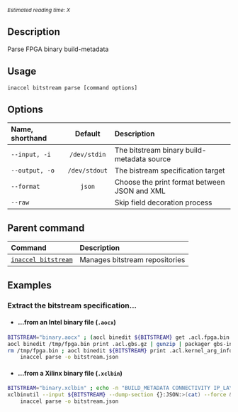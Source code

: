 *<small id="time">Estimated reading time: X</small>*

## Description

Parse FPGA binary build-metadata

## Usage

```text
inaccel bitstream parse [command options]
```

## Options

| Name, shorthand  | Default         | Description                                  |
| :--------------- | :-------------: | :------------------------------------------- |
| ` --input, -i `  | ` /dev/stdin `  | The bitstream binary build-metadata source   |
| ` --output, -o ` | ` /dev/stdout ` | The bistream specification target            |
| ` --format `     | ` json `        | Choose the print format between JSON and XML |
| ` --raw `        |                 | Skip field decoration process                |

## Parent command

| Command                             | Description                    |
| :---------------------------------- | :----------------------------- |
| [` inaccel bitstream `](command.md) | Manages bitstream repositories |


## Examples

### Extract the bitstream specification...

* #### ...from an **Intel** binary file (`.aocx`)

```bash
BITSTREAM="binary.aocx" ; (aocl binedit ${BITSTREAM} get .acl.fpga.bin /tmp/fpga.bin && \
aocl binedit /tmp/fpga.bin print .acl.gbs.gz | gunzip | packager gbs-info --gbs=<(cat) && \
rm /tmp/fpga.bin ; aocl binedit ${BITSTREAM} print .acl.kernel_arg_info.xml) | \
	inaccel parse -o bitstream.json
```

* #### ...from a **Xilinx** binary file (`.xclbin`)

```bash
BITSTREAM="binary.xclbin" ; echo -n "BUILD_METADATA CONNECTIVITY IP_LAYOUT" | xargs --delimiter " " --replace \
xclbinutil --input ${BITSTREAM} --dump-section {}:JSON:>(cat) --force &> /dev/null | \
	inaccel parse -o bitstream.json
```
